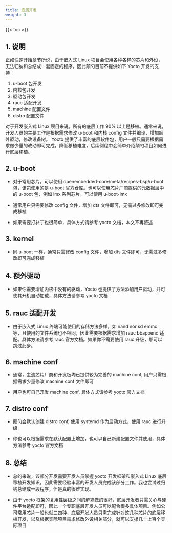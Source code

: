 ```yaml
---
title: 底层开发
weight: 3
---
```


{{< toc >}}

## 1. 说明

正如快速开始章节所说，由于嵌入式 Linux 项目会使用各种各样的芯片和外设，无法归纳和总结成一套固定的程序。因此颠勺目前不提供如下 Yocto 开发的支持：

1) u-boot 包开发
2) 内核包开发
3) 驱动包开发
4) rauc 适配开发
5) machine 配置文件
6) distro 配置文件

对于开发嵌入式 Linux 项目来说，所有的底层工作 90% 以上是移植。通常来说，开发人员的主要工作是根据需求修改 u-boot 和内核 config 文件并编译，增加额外驱动，修改设备树。
Yocto 提供了丰富的底层软件包，用户一般只需要根据需求做少量的改动即可完成，降低移植难度，后续例程中会简单介绍颠勺项目如何进行底层移植。

## 2. u-boot

- 对于常用芯片，可以使用 openembedded-core/meta/recipes-bsp/u-boot 包，该包使用的是 u-boot 官方仓库。也可以使用芯片厂商提供的元数据层中的 u-boot 包，例如 imx 系列芯片，可以使用 u-boot-imx

- 通常用户只需要修改 config 文件，增加 dts 文件即可，无需过多修改即可完成移植
- 如果需要打补丁也很简单，具体方式请参考 yocto 文档，本文不再赘述

## 3. kernel

- 同 u-boot 一样，通常只需修改 config 文件，增加 dts 文件即可，无需过多修改即可完成移植

## 4. 额外驱动

- 如果你需要增加内核中没有的驱动，Yocto 也提供了方法添加用户驱动，并可使其开机自动加载，具体方法请参考 yocto 文档

## 5. rauc 适配开发

- 由于嵌入式 Linux 终端可能使用的存储方法多样，如 nand nor sd emmc 等，且使用的文件系统也不相同，因此需要根据需求增加 rauc bbappend 适配。具体方法请参考 rauc 官方文档。如果你不需要使用 rauc 升级，那可以跳过此步。
  
## 6. machine conf

- 通常，主流芯片厂商和开发板均已提供较为完善的 machine conf, 用户只需根据需求少量修改 machine conf 文件即可

- 用户也可自己开发 machine conf, 具体方式请参考 yocto 官方文档

## 7. distro conf

- 颠勺会默认创建 distro conf, 使用 systemd 作为启动方式，使用 rauc 进行升级


- 你也可以根据需求在默认配置上增加，也可以自己新建配置文件并使用，具体方法参考 yocto 官方文档

## 8. 总结

- 总的来说，该部分开发需要开发人员掌握 yocto 开发框架和嵌入式 Linux 底层移植开发知识，因此需要经验丰富的开发人员完成该部分工作。我也尝试过归纳总结成一段程序，但是真的很难实现。

- 由于 yocto 框架的复用性层级之间的解耦做的很好，底层开发者只需关心与硬件平台适配即可，因此一个专职底层开发人员可以配合很多具体项目。例如公司常用芯片一般也就三四种，底层开发人员只需完成针对这几种芯片的底层移植开发，以及根据实际项目需求修改外设相关部分，就可以支撑几十上百个实际项目
